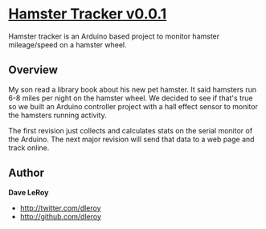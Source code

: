 # [Hamster Tracker v0.0.1](https://github.com/dleroy/Arduino.git)

Hamster tracker is an Arduino based project to monitor hamster mileage/speed on a hamster wheel.

## Overview

My son read a library book about his new pet hamster. It said hamsters run 6-8 miles per night on the hamster wheel. We decided to
see if that's true so we built an Arduino controller project with a hall effect sensor to monitor the hamsters running activity.

The first revision just collects and calculates stats on the serial monitor of the Arduino. The next major revision will send that
data to a web page and track online.

## Author

**Dave LeRoy**

+ http://twitter.com/dleroy
+ http://github.com/dleroy

